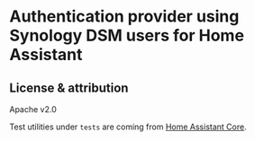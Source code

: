 # Authentication provider using Synology DSM users for Home Assistant

## License & attribution

Apache v2.0

Test utilities under `tests` are coming from [Home Assistant Core](https://github.com/home-assistant/core).
